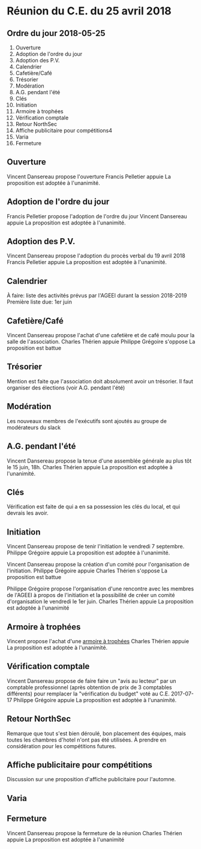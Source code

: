 # Réunion du C.E. du 25 avril 2018

## Ordre du jour 2018-05-25

1. Ouverture
2. Adoption de l'ordre du jour
3. Adoption des P.V.
4. Calendrier
5. Cafetière/Café
6. Trésorier
7. Modération
8. A.G. pendant l'été
9. Clés
10. Initiation
11. Armoire à trophées
12. Vérification comptale
13. Retour NorthSec
14. Affiche publicitaire pour compétitions4
15. Varia
16. Fermeture

## Ouverture

Vincent Dansereau propose l'ouverture
Francis Pelletier appuie
La proposition est adoptée à l'unanimité.

## Adoption de l'ordre du jour

Francis Pelletier propose l'adoption de l'ordre du jour
Vincent Dansereau appuie
La proposition est adoptée à l'unanimité.

## Adoption des P.V.

Vincent Dansereau propose l'adoption du procès verbal du 19 avril 2018
Francis Pelletier appuie
La proposition est adoptée à l'unanimité.

## Calendrier

À faire: liste des activités prévus par l'AGEEI durant la session 2018-2019
Première liste due: 1er juin

## Cafetière/Café

Vincent Dansereau propose l'achat d'une cafetière et de café moulu pour la salle
de l'association.
Charles Thérien appuie
Philippe Grégoire s'oppose
La proposition est battue

## Trésorier

Mention est faite que l'association doit absolument avoir un trésorier. Il faut 
organiser des élections (voir A.G. pendant l'été)

## Modération

Les nouveaux membres de l'exécutifs sont ajoutés au groupe de modérateurs du slack

## A.G. pendant l'été

Vincent Dansereau propose la tenue d'une assemblée générale au plus tôt le 15 juin,
18h.
Charles Thérien appuie
La proposition est adoptée à l'unanimité.

## Clés

Vérification est faite de qui a en sa possession les clés du local, et qui devrais
les avoir.

## Initiation

Vincent Dansereau propose de tenir l'initiation le vendredi 7 septembre.
Philippe Grégoire appuie
La proposition est adoptée à l'unanimité.

Vincent Dansereau propose la création d'un comité pour l'organisation de l'initiation.
Philippe Grégoire appuie
Charles Thérien s'oppose
La proposition est battue

Philippe Grégoire propose l'organisation d'une rencontre avec les membres de l'AGEEI
à propos de l'initiation et la possibilité de créer un comité d'organisation le
vendredi le 1er juin.
Charles Thérien appuie
La proposition est adoptée à l'unanimité

## Armoire à trophées

Vincent propose l'achat d'une [armoire à trophées](http://www.greentradecanada.com/index.php/show-cases/glass-show-case-sc3021.html)
Charles Thérien appuie
La proposition est adoptée à l'unanimité.

## Vérification comptale

Vincent Dansereau propose de faire faire un "avis au lecteur" par un comptable professionnel
(après obtention de prix de 3 comptables différents) pour remplacer la "vérification
du budget" voté au C.E. 2017-07-17
Philippe Grégoire appuie
La proposition est adoptée à l'unanimité.

## Retour NorthSec

Remarque que tout s'est bien déroulé, bon placement des équipes, mais toutes les
chambres d'hotel n'ont pas été utilisées. À prendre en considération pour les
compétitions futures.

## Affiche publicitaire pour compétitions

Discussion sur une proposition d'affiche publicitaire pour l'automne.

## Varia

## Fermeture

Vincent Dansereau propose la fermeture de la réunion
Charles Thérien appuie
La proposition est adoptée à l'unanimité
